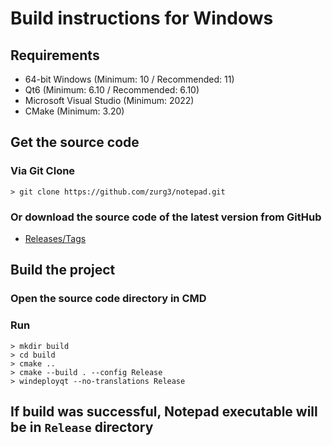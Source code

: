 # Build instructions for Windows
## Requirements
- 64-bit Windows (Minimum: 10 / Recommended: 11)
- Qt6 (Minimum: 6.10 / Recommended: 6.10)
- Microsoft Visual Studio (Minimum: 2022)
- CMake (Minimum: 3.20)

## Get the source code
### Via Git Clone
```
> git clone https://github.com/zurg3/notepad.git
```

### Or download the source code of the latest version from GitHub
- [Releases/Tags](https://github.com/zurg3/notepad/tags)

## Build the project
### Open the source code directory in CMD

### Run
```
> mkdir build
> cd build
> cmake ..
> cmake --build . --config Release
> windeployqt --no-translations Release
```

## If build was successful, Notepad executable will be in `Release` directory
